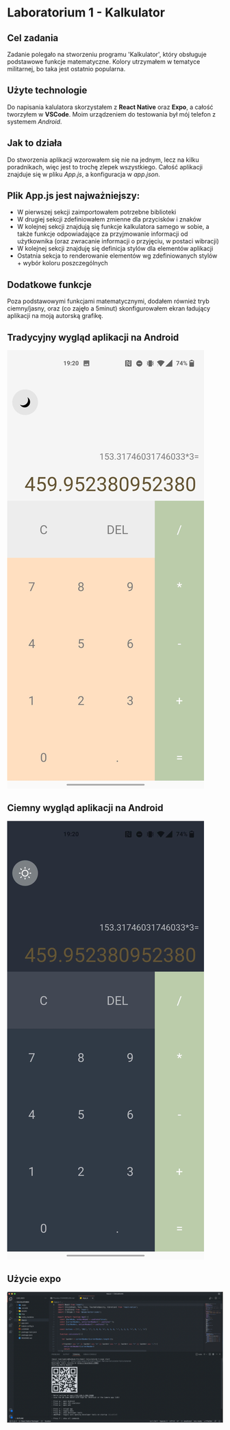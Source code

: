# Laboratorium 1 - Kalkulator

## Cel zadania
Zadanie polegało na stworzeniu programu 'Kalkulator', który obsługuje podstawowe funkcje matematyczne. Kolory utrzymałem w tematyce militarnej, bo taka jest ostatnio popularna.

## Użyte technologie
Do napisania kalulatora skorzystałem z **React Native** oraz **Expo**, a całość tworzyłem w **VSCode**. Moim urządzeniem do testowania był mój telefon z systemem *Android*.

## Jak to działa
Do stworzenia aplikacji wzorowałem się nie na jednym, lecz na kilku poradnikach, więc jest to trochę zlepek wszystkiego. Całość aplikacji znajduje się w pliku *App.js*, a konfiguracja w *app.json*.

## Plik App.js jest najważniejszy:

+ W pierwszej sekcji zaimportowałem potrzebne biblioteki
+ W drugiej sekcji zdefiniowałem zmienne dla przycisków i znaków
+ W kolejnej sekcji znajdują się funkcje kalkulatora samego w sobie, a także funkcje odpowiadające za przyjmowanie informacji od użytkownika (oraz zwracanie informacji o przyjęciu, w postaci wibracji)
+ W kolejnej sekcji znajduję się definicja stylów dla elementów aplikacji
+ Ostatnia sekcja to renderowanie elementów wg zdefiniowanych stylów + wybór koloru poszczególnych

## Dodatkowe funkcje
Poza podstawowymi funkcjami matematycznymi, dodałem również tryb ciemny/jasny, oraz (co zajęło a 5minut) skonfigurowałem ekran ładujący aplikacji na moją autorską grafikę. 

## Tradycyjny wygląd aplikacji na Android
 ![Light](Zrzuty_ekranu/light_mobile.jpg)
## Ciemny wygląd aplikacji na Android
 ![Dark](Zrzuty_ekranu/dark_mobile.jpg)
## Użycie expo
![EXPO](Zrzuty_ekranu/VSCode_expo.png)
